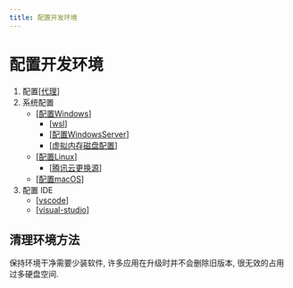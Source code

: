 ```yaml
---
title: 配置开发环境
---
```


# 配置开发环境

1. 配置[[代理]]
1. 系统配置
   - [[配置Windows]]
     - [[wsl]]
     - [[配置WindowsServer]]
     - [[虚拟内存磁盘配置]]
   - [[配置Linux]]
     - [[腾讯云更换源]]
   - [[配置macOS]]
1. 配置 IDE
   - [[vscode]]
   - [[visual-studio]]

## 清理环境方法

保持环境干净需要少装软件, 许多应用在升级时并不会删除旧版本, 很无效的占用过多硬盘空间.

[//begin]: # "Autogenerated link references for markdown compatibility"
[代理]: %E4%BB%A3%E7%90%86 "代理"
[配置Windows]: %E9%85%8D%E7%BD%AEWindows "配置Windows"
[wsl]: wsl "wsl"
[配置WindowsServer]: %E9%85%8D%E7%BD%AEWindowsServer "配置WindowsServer"
[虚拟内存磁盘配置]: %E8%99%9A%E6%8B%9F%E5%86%85%E5%AD%98%E7%A3%81%E7%9B%98%E9%85%8D%E7%BD%AE "虚拟内存磁盘配置"
[配置Linux]: %E9%85%8D%E7%BD%AELinux "配置Linux"
[腾讯云更换源]: %E8%85%BE%E8%AE%AF%E4%BA%91%E6%9B%B4%E6%8D%A2%E6%BA%90 "腾讯云更换源"
[配置macOS]: %E9%85%8D%E7%BD%AEmacOS "配置macOS"
[vscode]: vscode/vscode "vscode"
[visual-studio]: visual-studio/visual-studio "visual-studio"
[//end]: # "Autogenerated link references"
